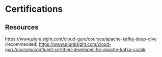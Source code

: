 # Certifications

## Resources

https://www.pluralsight.com/cloud-guru/courses/apache-kafka-deep-dive (recommended)
https://www.pluralsight.com/cloud-guru/courses/confluent-certified-developer-for-apache-kafka-ccdak